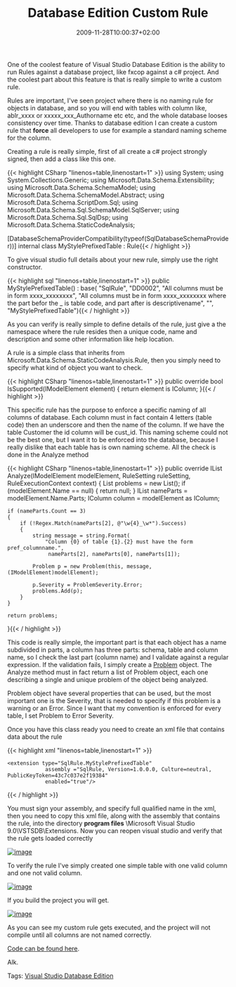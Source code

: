 ﻿---
title: "Database Edition Custom Rule"
description: ""
date: 2009-11-28T10:00:37+02:00
draft: false
tags: [Visual Studio Database Edition]
categories: [Visual Studio]
---
One of the coolest feature of Visual Studio Database Edition is the ability to run Rules against a database project, like fxcop against a c# project. And the coolest part about this feature is that is really simple to write a custom rule.

Rules are important, I've seen project where there is no naming rule for objects in database, and so you will end with tables with column like, ablr\_xxxx or xxxxx\_xxx\_Authorname etc etc, and the whole database looses consistency over time. Thanks to database edition I can create a custom rule that  **force** all developers to use for example a standard naming scheme for the column.

Creating a rule is really simple, first of all create a c# project strongly signed, then add a class like this one.

{{< highlight CSharp "linenos=table,linenostart=1" >}}
using System;
using System.Collections.Generic;
using Microsoft.Data.Schema.Extensibility;
using Microsoft.Data.Schema.SchemaModel;
using Microsoft.Data.Schema.SchemaModel.Abstract;
using Microsoft.Data.Schema.ScriptDom.Sql;
using Microsoft.Data.Schema.Sql.SchemaModel.SqlServer;
using Microsoft.Data.Schema.Sql.SqlDsp;
using Microsoft.Data.Schema.StaticCodeAnalysis;

[DatabaseSchemaProviderCompatibility(typeof(SqlDatabaseSchemaProvider))]
internal class MyStylePrefixedTable : Rule{{< / highlight >}}

<!-- Code inserted with Steve Dunn's Windows Live Writer Code Formatter Plugin.  http://dunnhq.com -->

To give visual studio full details about your new rule, simply use the right constructor.

{{< highlight sql "linenos=table,linenostart=1" >}}
public MyStylePrefixedTable()
: base(
     "SqlRule",
     "DD0002",
     "All columns must be in form xxxx_xxxxxxxx",
     "All columns must be in form xxxx_xxxxxxxx where the part befor the _ is table code, and part after is descriptivename",
     "",
     "MyStylePrefixedTable"){{< / highlight >}}

<!-- Code inserted with Steve Dunn's Windows Live Writer Code Formatter Plugin.  http://dunnhq.com -->

As you can verify is really simple to define details of the rule, just give a the namespace where the rule resides then a unique code, name and description and some other information like help location.

A rule is a simple class that inherits from Microsoft.Data.Schema.StaticCodeAnalysis.Rule, then you simply need to specify what kind of object you want to check.

{{< highlight CSharp "linenos=table,linenostart=1" >}}
public override bool IsSupported(IModelElement element)
{
    return element is IColumn;
}{{< / highlight >}}

<!-- Code inserted with Steve Dunn's Windows Live Writer Code Formatter Plugin.  http://dunnhq.com -->

This specific rule has the purpose to enforce a specific naming of all columns of database. Each column must in fact contain 4 letters (table code) then an underscore and then the name of the column. If we have the table Customer the id column will be cust\_id. This naming scheme could not be the best one, but I want it to be enforced into the database, because I really dislike that each table has is own naming scheme. All the check is done in the Analyze method

{{< highlight CSharp "linenos=table,linenostart=1" >}}
public override IList<Problem> Analyze(IModelElement modelElement, RuleSetting ruleSetting, RuleExecutionContext context)
{
    List<Problem> problems = new List<Problem>();
    if (modelElement.Name == null)
    {
        return null;
    }
    IList<string> nameParts = modelElement.Name.Parts;
    IColumn column = modelElement as IColumn;

    if (nameParts.Count == 3)
    {
        if (!Regex.Match(nameParts[2], @"\w{4}_\w*").Success)
        {
            string message = string.Format(
                "Column {0} of table {1}.{2} must have the form pref_columnname.",
                 nameParts[2], nameParts[0], nameParts[1]);

            Problem p = new Problem(this, message, (IModelElement)modelElement);

            p.Severity = ProblemSeverity.Error;
            problems.Add(p);
        }
    }

    return problems;
}{{< / highlight >}}

<!-- Code inserted with Steve Dunn's Windows Live Writer Code Formatter Plugin.  http://dunnhq.com -->

This code is really simple, the important part is that each object has a name subdivided in parts, a column has three parts: schema, table and column name, so I check the last part (column name) and I validate against a regular expression. If the validation fails, I simply create a [Problem](http://msdn.microsoft.com/en-us/library/microsoft.data.schema.staticcodeanalysis.problem.aspx) object. The Analyze method must in fact return a list of Problem object, each one describing a single and unique problem of the object being analyzed.

Problem object have several properties that can be used, but the most important one is the Severity, that is needed to specify if this problem is a warning or an Error. Since I want that my convention is enforced for every table, I set Problem to Error Severity.

Once you have this class ready you need to create an xml file that contains data about the rule

{{< highlight xml "linenos=table,linenostart=1" >}}
<?xml version="1.0" encoding="utf-8" ?>
<extensions 
  assembly="" 
  version="1" 
  xmlns="urn:Microsoft.Data.Schema.Extensions" 
  xmlns:xsi="http://www.w3.org/2001/XMLSchema-instance" 
  xsi:schemaLocation="urn:Microsoft.Data.Schema.Extensions Microsoft.Data.Schema.Extensions.xsd">

    <extension type="SqlRule.MyStylePrefixedTable"
                assembly ="SqlRule, Version=1.0.0.0, Culture=neutral, PublicKeyToken=43c7c037e2f19384"
                enabled="true"/>
</extensions>
{{< / highlight >}}

<!-- Code inserted with Steve Dunn's Windows Live Writer Code Formatter Plugin.  http://dunnhq.com -->

You must sign your assembly, and specify full qualified name in the xml, then you need to copy this xml file, along with the assembly that contains the rule, into the directory  **program files** \Microsoft Visual Studio 9.0\VSTSDB\Extensions. Now you can reopen visual studio and verify that the rule gets loaded correctly

[![image](https://www.codewrecks.com/blog/wp-content/uploads/2009/11/image_thumb27.png "image")](https://www.codewrecks.com/blog/wp-content/uploads/2009/11/image27.png)

To verify the rule I've simply created one simple table with one valid column and one not valid column.

[![image](https://www.codewrecks.com/blog/wp-content/uploads/2009/11/image_thumb28.png "image")](https://www.codewrecks.com/blog/wp-content/uploads/2009/11/image28.png)

If you build the project you will get.

[![image](https://www.codewrecks.com/blog/wp-content/uploads/2009/11/image_thumb29.png "image")](https://www.codewrecks.com/blog/wp-content/uploads/2009/11/image29.png)

As you can see my custom rule gets executed, and the project will not compile until all columns are not named correctly.

[Code can be found here](http://www.codewrecks.com/blog/Storage/sqlrule.zip).

Alk.

Tags: [Visual Studio Database Edition](http://technorati.com/tag/Visual%20Studio%20Database%20Edition)

